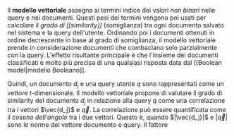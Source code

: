 Il **modello vettoriale** assegna ai termini indice dei valori *non binari* nelle query e nei documenti.
Questi pesi dei termini vengono poi usati per calcolare il *grado di [[similarity]]* (somiglianza) tra ogni documento salvato nel sistema e la query dell'utente.
Ordinando poi i documenti ottenuti in ordine decrescente in base al grado di somiglianza, il modello vettoriale prende in considerazione documenti che combaciano solo parzialmente con la query.
L'effetto risultante principale è che l'insieme dei documenti classificati è molto più precisa di una qualsiasi risposta data dal [[Boolean model|modello Booleano]].

Quindi, un documento $d_j$ e una query utente $q$ sono rappresentati come un vettore  $t$-dimensionale.
Il modello vettoriale propone di valutare il grado di similarity del documento $d_j$ in relazione alla query $q$ come una correlazione tra i vettori $\vec{d_j}$ e $\vec{q}$.
La correlazione può essere quantificata come il *coseno dell'angolo* tra i due vettori.
Questo è, quando $|\vec{d_j}|$ e $|\vec{q}|$ sono le norme del vettore documento e query. Il fattore 